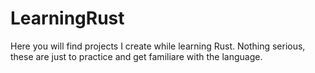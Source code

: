 # LearningRust

Here you will find projects I create while learning Rust. Nothing serious, these are just to practice and get familiare with the language.
